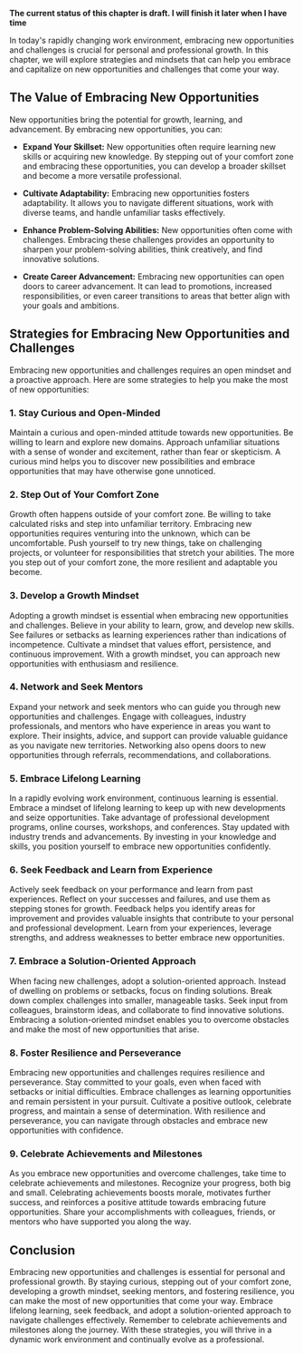 **The current status of this chapter is draft. I will finish it later when I have time**

In today's rapidly changing work environment, embracing new opportunities and challenges is crucial for personal and professional growth. In this chapter, we will explore strategies and mindsets that can help you embrace and capitalize on new opportunities and challenges that come your way.

The Value of Embracing New Opportunities
----------------------------------------

New opportunities bring the potential for growth, learning, and advancement. By embracing new opportunities, you can:

* **Expand Your Skillset:** New opportunities often require learning new skills or acquiring new knowledge. By stepping out of your comfort zone and embracing these opportunities, you can develop a broader skillset and become a more versatile professional.

* **Cultivate Adaptability:** Embracing new opportunities fosters adaptability. It allows you to navigate different situations, work with diverse teams, and handle unfamiliar tasks effectively.

* **Enhance Problem-Solving Abilities:** New opportunities often come with challenges. Embracing these challenges provides an opportunity to sharpen your problem-solving abilities, think creatively, and find innovative solutions.

* **Create Career Advancement:** Embracing new opportunities can open doors to career advancement. It can lead to promotions, increased responsibilities, or even career transitions to areas that better align with your goals and ambitions.

Strategies for Embracing New Opportunities and Challenges
---------------------------------------------------------

Embracing new opportunities and challenges requires an open mindset and a proactive approach. Here are some strategies to help you make the most of new opportunities:

### 1. Stay Curious and Open-Minded

Maintain a curious and open-minded attitude towards new opportunities. Be willing to learn and explore new domains. Approach unfamiliar situations with a sense of wonder and excitement, rather than fear or skepticism. A curious mind helps you to discover new possibilities and embrace opportunities that may have otherwise gone unnoticed.

### 2. Step Out of Your Comfort Zone

Growth often happens outside of your comfort zone. Be willing to take calculated risks and step into unfamiliar territory. Embracing new opportunities requires venturing into the unknown, which can be uncomfortable. Push yourself to try new things, take on challenging projects, or volunteer for responsibilities that stretch your abilities. The more you step out of your comfort zone, the more resilient and adaptable you become.

### 3. Develop a Growth Mindset

Adopting a growth mindset is essential when embracing new opportunities and challenges. Believe in your ability to learn, grow, and develop new skills. See failures or setbacks as learning experiences rather than indications of incompetence. Cultivate a mindset that values effort, persistence, and continuous improvement. With a growth mindset, you can approach new opportunities with enthusiasm and resilience.

### 4. Network and Seek Mentors

Expand your network and seek mentors who can guide you through new opportunities and challenges. Engage with colleagues, industry professionals, and mentors who have experience in areas you want to explore. Their insights, advice, and support can provide valuable guidance as you navigate new territories. Networking also opens doors to new opportunities through referrals, recommendations, and collaborations.

### 5. Embrace Lifelong Learning

In a rapidly evolving work environment, continuous learning is essential. Embrace a mindset of lifelong learning to keep up with new developments and seize opportunities. Take advantage of professional development programs, online courses, workshops, and conferences. Stay updated with industry trends and advancements. By investing in your knowledge and skills, you position yourself to embrace new opportunities confidently.

### 6. Seek Feedback and Learn from Experience

Actively seek feedback on your performance and learn from past experiences. Reflect on your successes and failures, and use them as stepping stones for growth. Feedback helps you identify areas for improvement and provides valuable insights that contribute to your personal and professional development. Learn from your experiences, leverage strengths, and address weaknesses to better embrace new opportunities.

### 7. Embrace a Solution-Oriented Approach

When facing new challenges, adopt a solution-oriented approach. Instead of dwelling on problems or setbacks, focus on finding solutions. Break down complex challenges into smaller, manageable tasks. Seek input from colleagues, brainstorm ideas, and collaborate to find innovative solutions. Embracing a solution-oriented mindset enables you to overcome obstacles and make the most of new opportunities that arise.

### 8. Foster Resilience and Perseverance

Embracing new opportunities and challenges requires resilience and perseverance. Stay committed to your goals, even when faced with setbacks or initial difficulties. Embrace challenges as learning opportunities and remain persistent in your pursuit. Cultivate a positive outlook, celebrate progress, and maintain a sense of determination. With resilience and perseverance, you can navigate through obstacles and embrace new opportunities with confidence.

### 9. Celebrate Achievements and Milestones

As you embrace new opportunities and overcome challenges, take time to celebrate achievements and milestones. Recognize your progress, both big and small. Celebrating achievements boosts morale, motivates further success, and reinforces a positive attitude towards embracing future opportunities. Share your accomplishments with colleagues, friends, or mentors who have supported you along the way.

Conclusion
----------

Embracing new opportunities and challenges is essential for personal and professional growth. By staying curious, stepping out of your comfort zone, developing a growth mindset, seeking mentors, and fostering resilience, you can make the most of new opportunities that come your way. Embrace lifelong learning, seek feedback, and adopt a solution-oriented approach to navigate challenges effectively. Remember to celebrate achievements and milestones along the journey. With these strategies, you will thrive in a dynamic work environment and continually evolve as a professional.
